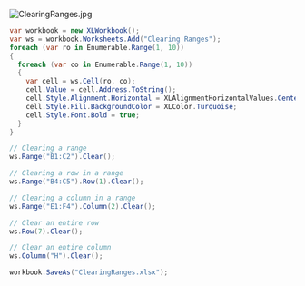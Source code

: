 ![ClearingRanges.jpg](http://download-codeplex.sec.s-msft.com/Download?ProjectName=closedxml&DownloadId=151765 "ClearingRanges.jpg")  

```c#
var workbook = new XLWorkbook();
var ws = workbook.Worksheets.Add("Clearing Ranges");
foreach (var ro in Enumerable.Range(1, 10))
{
  foreach (var co in Enumerable.Range(1, 10))
  {
    var cell = ws.Cell(ro, co);
    cell.Value = cell.Address.ToString();
    cell.Style.Alignment.Horizontal = XLAlignmentHorizontalValues.Center;
    cell.Style.Fill.BackgroundColor = XLColor.Turquoise;
    cell.Style.Font.Bold = true;
  }
}

// Clearing a range
ws.Range("B1:C2").Clear();

// Clearing a row in a range
ws.Range("B4:C5").Row(1).Clear();

// Clearing a column in a range
ws.Range("E1:F4").Column(2).Clear();

// Clear an entire row
ws.Row(7).Clear();

// Clear an entire column
ws.Column("H").Clear();

workbook.SaveAs("ClearingRanges.xlsx");
```
